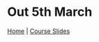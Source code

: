 # Out 5th March


[Home](https://infr11090.github.io) | [Course Slides](http://www.inf.ed.ac.uk/teaching/courses/dmr/lecturelist.html)
